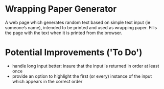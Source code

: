 # Wrapping Paper Generator

A web page which generates random text based on simple text input (ie someone’s
name), intended to be printed and used as wrapping paper. Fills the page with
the text when it is printed from the browser.

# Potential Improvements ('To Do')

* handle long input better: insure that the input is returned in order at least once
* provide an option to highlight the first (or every) instance of the input
  which appears in the correct order
